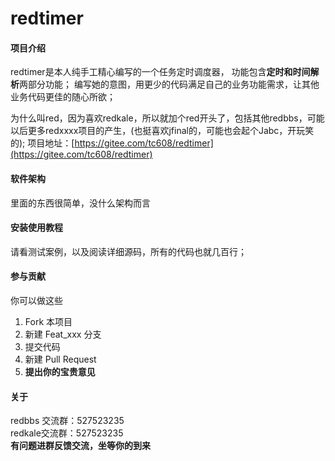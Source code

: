 # redtimer

#### 项目介绍
redtimer是本人纯手工精心编写的一个任务定时调度器，
功能包含**定时和时间解析**两部分功能；
编写她的意图，用更少的代码满足自己的业务功能需求，让其他业务代码更佳的随心所欲；

为什么叫red，因为喜欢redkale，所以就加个red开头了，包括其他redbbs，可能以后更多redxxxx项目的产生，(也挺喜欢jfinal的，可能也会起个Jabc，开玩笑的);
项目地址：[https://gitee.com/tc608/redtimer](https://gitee.com/tc608/redtimer)

#### 软件架构
里面的东西很简单，没什么架构而言


#### 安装使用教程

请看测试案例，以及阅读详细源码，所有的代码也就几百行；

#### 参与贡献
你可以做这些
1. Fork 本项目
2. 新建 Feat_xxx 分支
3. 提交代码
4. 新建 Pull Request
5. **提出你的宝贵意见**

#### 关于
redbbs 交流群：527523235  
redkale交流群：527523235  
**有问题进群反馈交流，坐等你的到来**